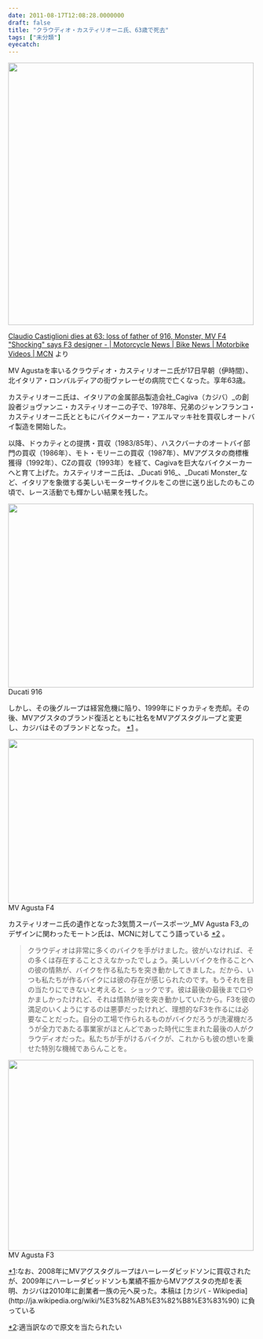 ```yaml
---
date: 2011-08-17T12:08:28.0000000
draft: false
title: "クラウディオ・カスティリオーニ氏、63歳で死去"
tags: ["未分類"]
eyecatch: 
---
```

<p><a href="http://blog.daruyanagi.net/archives/56/claudio-2" rel="attachment wp-att-59"><img src="http://blog.daruyanagi.net/wp-content/uploads/2011/08/claudio-2-500x535.jpg" alt="" title="claudio-2" width="500" height="535" class="alignnone size-medium wp-image-59" /></a></p><p><a href="http://www.motorcyclenews.com/MCN/News/newsresults/General-news/2011/August/aug1711-claudio-castiglioni-dies-at-63-loss-of-father-916-monster-mv-f4/">Claudio Castiglioni dies at 63: loss of father of 916, Monster, MV F4 "Shocking" says F3 designer - | Motorcycle News | Bike News | Motorbike Videos | MCN</a> より</p><p>MV Agustaを率いるクラウディオ・カスティリオーニ氏が17日早朝（伊時間）、北イタリア・ロンバルディアの街ヴァレーゼの病院で亡くなった。享年63歳。</p><p>カスティリオーニ氏は、イタリアの金属部品製造会社_Cagiva（カジバ）_の創設者ジョヴァンニ・カスティリオーニの子で、1978年、兄弟のジャンフランコ・カスティリオーニ氏とともにバイクメーカー・アエルマッキ社を買収しオートバイ製造を開始した。</p><p>以降、ドゥカティとの提携・買収（1983/85年）、ハスクバーナのオートバイ部門の買収（1986年）、モト・モリーニの買収（1987年）、MVアグスタの商標権獲得（1992年）、CZの買収（1993年）を経て、Cagivaを巨大なバイクメーカーへと育て上げた。カスティリオーニ氏は、_Ducati 916_、_Ducati Monster_など、イタリアを象徴する美しいモーターサイクルをこの世に送り出したのもこの頃で、レース活動でも輝かしい結果を残した。</p><p><a href="http://blog.daruyanagi.net/archives/56/claudio-4" rel="attachment wp-att-61"><img src="http://blog.daruyanagi.net/wp-content/uploads/2011/08/claudio-4-500x375.jpg" alt="" title="claudio-4" width="500" height="375" class="alignnone size-medium wp-image-61" /></a>  <br />
Ducati 916</p><p>しかし、その後グループは経営危機に陥り、1999年にドゥカティを売却。その後、MVアグスタのブランド復活とともに社名をMVアグスタグループと変更し、カジバはそのブランドとなった。 <a href="#f1" name="fn1" title="なお、2008年にMVアグスタグループはハーレーダビッドソンに買収されたが、2009年にハーレーダビッドソンも業績不振からMVアグスタの売却を表明、カジバは2010年に創業者一族の元へ戻った。本稿は [カジバ - Wikipedia](http://ja.wikipedia.org/wiki/%E3%82%AB%E3%82%B8%E3%83%90) に負っている">*1</a> 。</p><p><a href="http://blog.daruyanagi.net/archives/56/claudio-3" rel="attachment wp-att-60"><img src="http://blog.daruyanagi.net/wp-content/uploads/2011/08/claudio-3-500x335.jpg" alt="" title="claudio-3" width="500" height="335" class="alignnone size-medium wp-image-60" /></a>  <br />
MV Agusta F4</p><p>カスティリオーニ氏の遺作となった3気筒スーパースポーツ_MV Agusta F3_のデザインに関わったモートン氏は、MCNに対してこう語っている <a href="#f2" name="fn2" title="適当訳なので原文を当たられたい">*2</a> 。</p>

<blockquote>
<p>クラウディオは非常に多くのバイクを手がけました。彼がいなければ、その多くは存在することさえなかったでしょう。美しいバイクを作ることへの彼の情熱が、バイクを作る私たちを突き動かしてきました。だから、いつも私たちが作るバイクには彼の存在が感じられたのです。もうそれを目の当たりにできないと考えると、ショックです。彼は最後の最後まで口やかましかったけれど、それは情熱が彼を突き動かしていたから。F3を彼の満足のいくようにするのは悪夢だったけれど、理想的なF3を作るには必要なことだった。自分の工場で作られるものがバイクだろうが洗濯機だろうが全力であたる事業家がほとんどであった時代に生まれた最後の人がクラウディオだった。私たちが手がけるバイクが、これからも彼の想いを乗せた特別な機械であらんことを。</p>

</blockquote>
<p><a href="http://blog.daruyanagi.net/archives/56/big_f3_serie_oro_01" rel="attachment wp-att-57"><img src="http://blog.daruyanagi.net/wp-content/uploads/2011/08/big_F3_Serie_Oro_01-500x389.jpg" alt="" title="big_F3_Serie_Oro_01" width="500" height="389" class="alignnone size-medium wp-image-57" /></a>  <br />
MV Agusta F3</p>
<div class="footnote">
<p class="footnote"><a href="#fn1" name="f1" class="footnote-number">*1</a><span class="footnote-delimiter">:</span><span class="footnote-text">なお、2008年にMVアグスタグループはハーレーダビッドソンに買収されたが、2009年にハーレーダビッドソンも業績不振からMVアグスタの売却を表明、カジバは2010年に創業者一族の元へ戻った。本稿は [カジバ - Wikipedia](http://ja.wikipedia.org/wiki/%E3%82%AB%E3%82%B8%E3%83%90) に負っている</span></p>
<p class="footnote"><a href="#fn2" name="f2" class="footnote-number">*2</a><span class="footnote-delimiter">:</span><span class="footnote-text">適当訳なので原文を当たられたい</span></p>
</div>